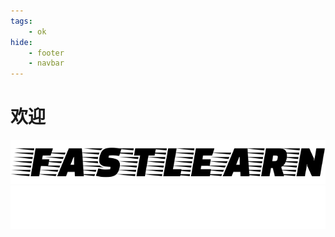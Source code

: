 ```yaml
---
tags:
    - ok
hide:
    - footer
    - navbar
---
```


# 欢迎

![logo](img/fastlearn.svg#only-light)
![logo](img/fastlearn-dark.svg#only-dark)


